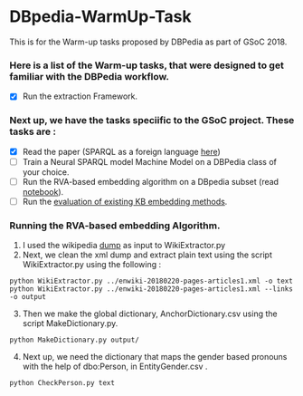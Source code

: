 # DBpedia-WarmUp-Task
This is for the Warm-up tasks proposed by DBPedia as part of GSoC 2018.
### Here is a list of the Warm-up tasks, that were designed to get familiar with the DBPedia workflow.
- [X] Run the extraction Framework.

### Next up, we have the tasks speciific to the GSoC project. These tasks are :

- [X] Read the paper (SPARQL as a foreign language [here](https://arxiv.org/abs/1708.07624))
- [ ] Train a Neural SPARQL model Machine Model on a DBPedia class of your choice.
- [ ] Run the RVA-based embedding algorithm on a DBpedia subset (read [notebook](https://akshayjagatap.wordpress.com/)).
- [ ] Run the [evaluation of existing KB embedding methods](https://github.com/nausheenfatma/embeddings/tree/master/gsoc2017-nausheen).

### Running the RVA-based embedding Algorithm.
1. I used the wikipedia [dump](https://dumps.wikimedia.org/enwiki/20180220/enwiki-20180220-pages-articles1.xml-p10p30302.bz2) as input to WikiExtractor.py
2. Next, we clean the xml dump and extract plain text using the script WikiExtractor.py using the following :
```
python WikiExtractor.py ../enwiki-20180220-pages-articles1.xml -o text
python WikiExtractor.py ../enwiki-20180220-pages-articles1.xml --links -o output
```
3. Then we make the global dictionary, AnchorDictionary.csv using the script MakeDictionary.py.
```
python MakeDictionary.py output/
```
4. Next up, we need the dictionary that maps the gender based pronouns with the help of dbo:Person, in EntityGender.csv .
```
python CheckPerson.py text
```